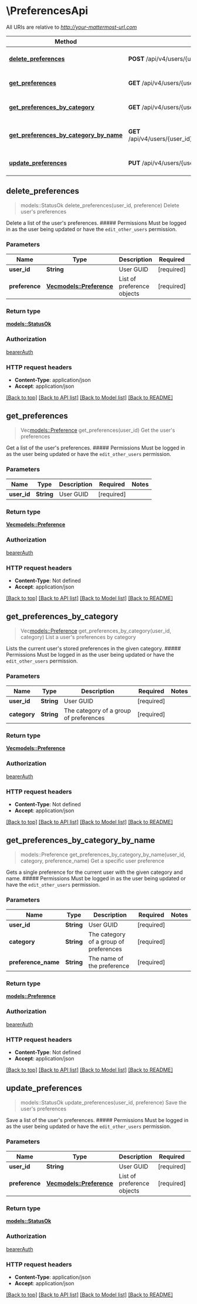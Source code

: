 # \PreferencesApi

All URIs are relative to *http://your-mattermost-url.com*

Method | HTTP request | Description
------------- | ------------- | -------------
[**delete_preferences**](PreferencesApi.md#delete_preferences) | **POST** /api/v4/users/{user_id}/preferences/delete | Delete user's preferences
[**get_preferences**](PreferencesApi.md#get_preferences) | **GET** /api/v4/users/{user_id}/preferences | Get the user's preferences
[**get_preferences_by_category**](PreferencesApi.md#get_preferences_by_category) | **GET** /api/v4/users/{user_id}/preferences/{category} | List a user's preferences by category
[**get_preferences_by_category_by_name**](PreferencesApi.md#get_preferences_by_category_by_name) | **GET** /api/v4/users/{user_id}/preferences/{category}/name/{preference_name} | Get a specific user preference
[**update_preferences**](PreferencesApi.md#update_preferences) | **PUT** /api/v4/users/{user_id}/preferences | Save the user's preferences



## delete_preferences

> models::StatusOk delete_preferences(user_id, preference)
Delete user's preferences

Delete a list of the user's preferences. ##### Permissions Must be logged in as the user being updated or have the `edit_other_users` permission. 

### Parameters


Name | Type | Description  | Required | Notes
------------- | ------------- | ------------- | ------------- | -------------
**user_id** | **String** | User GUID | [required] |
**preference** | [**Vec<models::Preference>**](Preference.md) | List of preference objects | [required] |

### Return type

[**models::StatusOk**](StatusOK.md)

### Authorization

[bearerAuth](../README.md#bearerAuth)

### HTTP request headers

- **Content-Type**: application/json
- **Accept**: application/json

[[Back to top]](#) [[Back to API list]](../README.md#documentation-for-api-endpoints) [[Back to Model list]](../README.md#documentation-for-models) [[Back to README]](../README.md)


## get_preferences

> Vec<models::Preference> get_preferences(user_id)
Get the user's preferences

Get a list of the user's preferences. ##### Permissions Must be logged in as the user being updated or have the `edit_other_users` permission. 

### Parameters


Name | Type | Description  | Required | Notes
------------- | ------------- | ------------- | ------------- | -------------
**user_id** | **String** | User GUID | [required] |

### Return type

[**Vec<models::Preference>**](Preference.md)

### Authorization

[bearerAuth](../README.md#bearerAuth)

### HTTP request headers

- **Content-Type**: Not defined
- **Accept**: application/json

[[Back to top]](#) [[Back to API list]](../README.md#documentation-for-api-endpoints) [[Back to Model list]](../README.md#documentation-for-models) [[Back to README]](../README.md)


## get_preferences_by_category

> Vec<models::Preference> get_preferences_by_category(user_id, category)
List a user's preferences by category

Lists the current user's stored preferences in the given category. ##### Permissions Must be logged in as the user being updated or have the `edit_other_users` permission. 

### Parameters


Name | Type | Description  | Required | Notes
------------- | ------------- | ------------- | ------------- | -------------
**user_id** | **String** | User GUID | [required] |
**category** | **String** | The category of a group of preferences | [required] |

### Return type

[**Vec<models::Preference>**](Preference.md)

### Authorization

[bearerAuth](../README.md#bearerAuth)

### HTTP request headers

- **Content-Type**: Not defined
- **Accept**: application/json

[[Back to top]](#) [[Back to API list]](../README.md#documentation-for-api-endpoints) [[Back to Model list]](../README.md#documentation-for-models) [[Back to README]](../README.md)


## get_preferences_by_category_by_name

> models::Preference get_preferences_by_category_by_name(user_id, category, preference_name)
Get a specific user preference

Gets a single preference for the current user with the given category and name. ##### Permissions Must be logged in as the user being updated or have the `edit_other_users` permission. 

### Parameters


Name | Type | Description  | Required | Notes
------------- | ------------- | ------------- | ------------- | -------------
**user_id** | **String** | User GUID | [required] |
**category** | **String** | The category of a group of preferences | [required] |
**preference_name** | **String** | The name of the preference | [required] |

### Return type

[**models::Preference**](Preference.md)

### Authorization

[bearerAuth](../README.md#bearerAuth)

### HTTP request headers

- **Content-Type**: Not defined
- **Accept**: application/json

[[Back to top]](#) [[Back to API list]](../README.md#documentation-for-api-endpoints) [[Back to Model list]](../README.md#documentation-for-models) [[Back to README]](../README.md)


## update_preferences

> models::StatusOk update_preferences(user_id, preference)
Save the user's preferences

Save a list of the user's preferences. ##### Permissions Must be logged in as the user being updated or have the `edit_other_users` permission. 

### Parameters


Name | Type | Description  | Required | Notes
------------- | ------------- | ------------- | ------------- | -------------
**user_id** | **String** | User GUID | [required] |
**preference** | [**Vec<models::Preference>**](Preference.md) | List of preference objects | [required] |

### Return type

[**models::StatusOk**](StatusOK.md)

### Authorization

[bearerAuth](../README.md#bearerAuth)

### HTTP request headers

- **Content-Type**: application/json
- **Accept**: application/json

[[Back to top]](#) [[Back to API list]](../README.md#documentation-for-api-endpoints) [[Back to Model list]](../README.md#documentation-for-models) [[Back to README]](../README.md)

